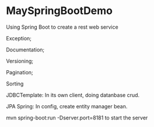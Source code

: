 # MaySpringBootDemo
Using Spring Boot to create a rest web service

Exception; 

Documentation;

Versioning; 

Pagination; 

Sorting

JDBCTemplate: In its own client, doing datanbase crud.

JPA Spring: In config, create entity manager bean.

mvn spring-boot:run -Dserver.port=8181 to start the server